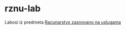 # rznu-lab
Labosi iz predmeta [Racunarstvo zasnovano na uslugama](http://www.fer.unizg.hr/predmet/rznu)
